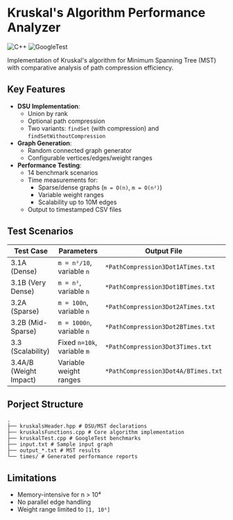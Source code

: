 # Kruskal's Algorithm Performance Analyzer

![C++](https://img.shields.io/badge/C++-17-blue)
![GoogleTest](https://img.shields.io/badge/Google_Test-1.11.0-green)

Implementation of Kruskal's algorithm for Minimum Spanning Tree (MST) with comparative analysis of path compression efficiency.

## Key Features
- **DSU Implementation**:
  - Union by rank
  - Optional path compression
  - Two variants: `findSet` (with compression) and `findSetWithoutCompression`
- **Graph Generation**:
  - Random connected graph generator
  - Configurable vertices/edges/weight ranges
- **Performance Testing**:
  - 14 benchmark scenarios
  - Time measurements for:
    - Sparse/dense graphs (`m = O(n)`, `m = O(n²)`)
    - Variable weight ranges
    - Scalability up to 10M edges
  - Output to timestamped CSV files

## Test Scenarios
| Test Case          | Parameters                     | Output File                          |
|--------------------|--------------------------------|--------------------------------------|
| 3.1A (Dense)       | `m = n²/10`, variable `n`      | `*PathCompression3Dot1ATimes.txt`  |
| 3.1B (Very Dense)  | `m = n²`, variable `n`         | `*PathCompression3Dot1BTimes.txt`  |
| 3.2A (Sparse)      | `m = 100n`, variable `n`       | `*PathCompression3Dot2ATimes.txt`  |
| 3.2B (Mid-Sparse)  | `m = 1000n`, variable `n`      | `*PathCompression3Dot2BTimes.txt`  |
| 3.3 (Scalability)  | Fixed `n=10k`, variable `m`    | `*PathCompression3Dot3Times.txt`   |
| 3.4A/B (Weight Impact)| Variable weight ranges       | `*PathCompression3Dot4A/BTimes.txt` |

## Porject Structure 
```
.
├── kruskalsHeader.hpp # DSU/MST declarations
├── kruskalsFunctions.cpp # Core algorithm implementation
├── kruskalTest.cpp # GoogleTest benchmarks
├── input.txt # Sample input graph
├── output_*.txt # MST results
└── times/ # Generated performance reports
```

## Limitations

- Memory-intensive for n > 10⁴
- No parallel edge handling
- Weight range limited to `[1, 10⁶]`
